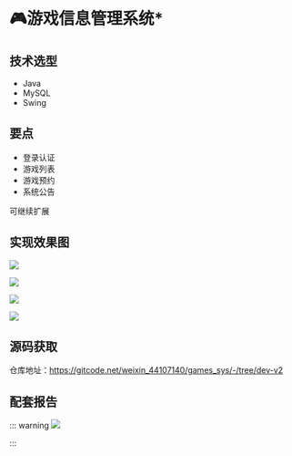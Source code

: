 # 🎮游戏信息管理系统*

<MyGlobalComponent />


## 技术选型

- Java
- MySQL
- Swing

## 要点
- 登录认证
- 游戏列表
- 游戏预约
- 系统公告

可继续扩展

## 实现效果图

![](http://cdn.qiniu.liyansheng.top/img/0903e16096d640b5b497dedb241523d1.png)

![](http://cdn.qiniu.liyansheng.top/img/e184249f4f2b4442885a03b08a67d3b5.png)

![](http://cdn.qiniu.liyansheng.top/img/dfa7c9543100400f88101077522c0ae2.png)

![](http://cdn.qiniu.liyansheng.top/img/3c22442fcd084b51bf54d2f0b9da5b14.png)








## 源码获取
<PasswordProtected>

仓库地址：https://gitcode.net/weixin_44107140/games_sys/-/tree/dev-v2

</PasswordProtected>

## 配套报告

::: warning
![](http://cdn.qiniu.liyansheng.top/img/报告1111预览图.png)
<!-- ![](http://cdn.qiniu.liyansheng.top/img/Snipaste_2024-06-14_23-42-46.png) -->
:::

<PaymentButton :productId="136" :buttonText="'点我获取-报告'"/>

